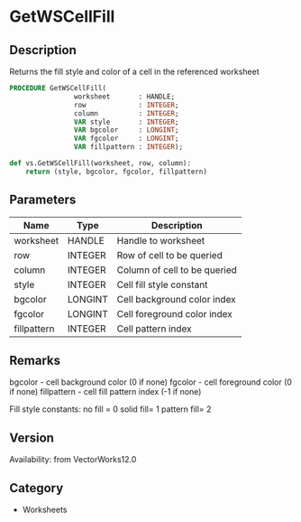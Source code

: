 # GetWSCellFill

## Description
Returns the fill style and color of a cell in the referenced worksheet

```pascal
PROCEDURE GetWSCellFill(
				worksheet       : HANDLE;
				row             : INTEGER;
				column          : INTEGER;
				VAR style       : INTEGER;
				VAR bgcolor     : LONGINT;
				VAR fgcolor     : LONGINT;
				VAR fillpattern : INTEGER);
```

```python
def vs.GetWSCellFill(worksheet, row, column):
    return (style, bgcolor, fgcolor, fillpattern)
```

## Parameters
|Name|Type|Description|
|---|---|---|
|worksheet|HANDLE|Handle to worksheet|
|row|INTEGER|Row of cell to be queried|
|column|INTEGER|Column of cell to be queried|
|style|INTEGER|Cell fill style constant|
|bgcolor|LONGINT|Cell background color index|
|fgcolor|LONGINT|Cell foreground color index|
|fillpattern|INTEGER|Cell pattern index|

## Remarks
bgcolor - cell background color  (0 if none)
fgcolor	- cell foreground color   (0 if none)
fillpattern - cell fill pattern index  (-1 if none)

Fill style constants:
no fill = 0
solid fill= 1
pattern fill= 2

## Version
Availability: from VectorWorks12.0

## Category
* Worksheets

